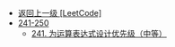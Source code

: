 - [返回上一级 [LeetCode]](LeetCode/)
- [241-250](LeetCode/241-250/)
  - [241. 为运算表达式设计优先级（中等）](LeetCode/241-250/241.%20为运算表达式设计优先级（中等）.md)
